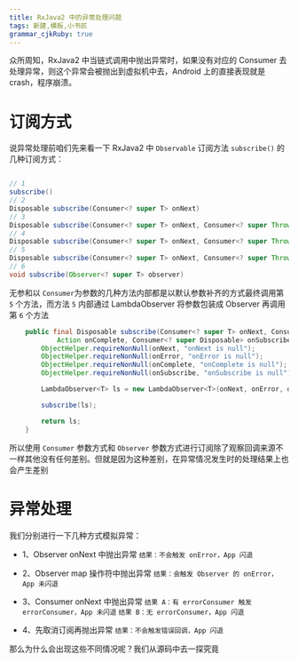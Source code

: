 ```yaml
---
title: RxJava2 中的异常处理问题
tags: 新建,模板,小书匠
grammar_cjkRuby: true
---
```

众所周知，RxJava2 中当链式调用中抛出异常时，如果没有对应的 Consumer 去处理异常，则这个异常会被抛出到虚拟机中去，Android 上的直接表现就是 crash，程序崩溃。

# 订阅方式
说异常处理前咱们先来看一下 RxJava2 中 `Observable` 订阅方法 `subscribe()` 的几种订阅方式：

```java 

// 1
subscribe()
// 2
Disposable subscribe(Consumer<? super T> onNext)
// 3
Disposable subscribe(Consumer<? super T> onNext, Consumer<? super Throwable> onError)
// 4
Disposable subscribe(Consumer<? super T> onNext, Consumer<? super Throwable> onError,Action onComplete)
// 5
Disposable subscribe(Consumer<? super T> onNext, Consumer<? super Throwable> onError,Action onComplete, Consumer<? super Disposable> onSubscribe)
// 6
void subscribe(Observer<? super T> observer)

```
无参和以 `Consumer`为参数的几种方法内部都是以默认参数补齐的方式最终调用第 `5` 个方法，而方法 `5` 内部通过 LambdaObserver 将参数包装成 Observer 再调用第 `6` 个方法

``` java
    public final Disposable subscribe(Consumer<? super T> onNext, Consumer<? super Throwable> onError,
            Action onComplete, Consumer<? super Disposable> onSubscribe) {
        ObjectHelper.requireNonNull(onNext, "onNext is null");
        ObjectHelper.requireNonNull(onError, "onError is null");
        ObjectHelper.requireNonNull(onComplete, "onComplete is null");
        ObjectHelper.requireNonNull(onSubscribe, "onSubscribe is null");

        LambdaObserver<T> ls = new LambdaObserver<T>(onNext, onError, onComplete, onSubscribe);

        subscribe(ls);

        return ls;
    }
```
所以使用 `Consumer` 参数方式和  `Observer` 参数方式进行订阅除了观察回调来源不一样其他没有任何差别。但就是因为这种差别，在异常情况发生时的处理结果上也会产生差别
# 异常处理
我们分别进行一下几种方式模拟异常：

- 1、Observer onNext 中抛出异常
`结果：不会触发 onError，App 闪退`

- 2、Observer map 操作符中抛出异常
`结果：会触发 Observer 的 onError，App 未闪退`

- 3、Consumer onNext 中抛出异常
`结果 A：有 errorConsumer 触发 errorConsumer，App 未闪退`
`结果 B：无 errorConsumer，App 闪退`

- 4、先取消订阅再抛出异常
`结果：不会触发错误回调，App 闪退`

那么为什么会出现这些不同情况呢？我们从源码中去一探究竟
